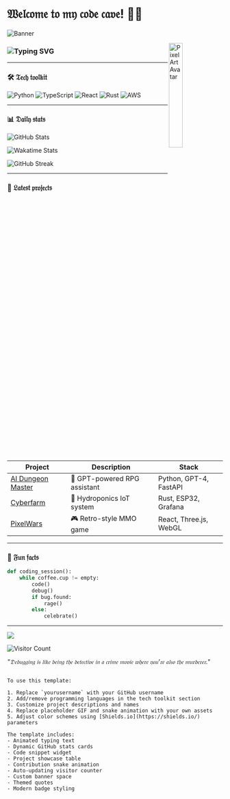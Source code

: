
# 𝔚𝔢𝔩𝔠𝔬𝔪𝔢 𝔱𝔬 𝔪𝔶 𝔠𝔬𝔡𝔢 𝔠𝔞𝔳𝔢! 👋🐙

![Banner](https://raw.githubusercontent.com/yourusername/yourusername/main/assets/header.gif)

<img src="https://avatars.githubusercontent.com/u/XXXXXXX?v=4" width="25%" align="right" alt="Pixel Art Avatar">

<h3>
  <img src="https://readme-typing-svg.demolab.com?font=Fira+Code&weight=800&size=28&duration=4000&pause=500&color=58F768&background=1F17FF00&vCenter=true&width=435&height=45&lines=Full+Stack+Alchemist;Pixel+Art+Enthusiast;Open+Source+Gardener;Neon+Interface+Designer" alt="Typing SVG">
</h3>

---

### 🛠️ 𝔗𝔢𝔠𝔥 𝔱𝔬𝔬𝔩𝔨𝔦𝔱

![Python](https://img.shields.io/badge/-Python-3572A5?style=flat&logo=python&logoColor=white)
![TypeScript](https://img.shields.io/badge/-TypeScript-3178C6?style=flat&logo=typescript&logoColor=white)
![React](https://img.shields.io/badge/-React-61DAFB?style=flat&logo=react&logoColor=black)
![Rust](https://img.shields.io/badge/-Rust-000000?style=flat&logo=rust&logoColor=white)
![AWS](https://img.shields.io/badge/-AWS-232F3E?style=flat&logo=amazon-aws)

---

### 📊 𝔇𝔞𝔦𝔩𝔶 𝔰𝔱𝔞𝔱𝔰

![GitHub Stats](https://github-readme-stats.vercel.app/api?username=yourusername&show_icons=true&theme=radical&count_private=true&border_color=58F768)

![Wakatime Stats](https://github-readme-stats.vercel.app/api/wakatime?username=yourusername&layout=compact&theme=radical)

![GitHub Streak](https://streak-stats.demolab.com/?user=yourusername&theme=radical&border=58F768)

---

### 🌱 𝔏𝔞𝔱𝔢𝔰𝔱 𝔭𝔯𝔬𝔧𝔢𝔠𝔱𝔰

| Project | Description | Stack |
|---------|-------------|-------|
| [AI Dungeon Master](/) | 🧙 GPT-powered RPG assistant | Python, GPT-4, FastAPI |
| [Cyberfarm](/) | 🌱 Hydroponics IoT system | Rust, ESP32, Grafana |
| [PixelWars](/) | 🎮 Retro-style MMO game | React, Three.js, WebGL |

---

### 🎨 𝔉𝔲𝔫 𝔣𝔞𝔠𝔱𝔰

```python
def coding_session():
    while coffee.cup != empty:
        code()
        debug()
        if bug.found:
            rage()
        else:
            celebrate()
```

---

![](https://raw.githubusercontent.com/yourusername/yourusername/main/snake.svg)

![Visitor Count](https://visitor-badge.glitch.me/badge?page_id=yourusername.yourusername)

*"𝔇𝔢𝔟𝔲𝔤𝔤𝔦𝔫𝔤 𝔦𝔰 𝔩𝔦𝔨𝔢 𝔟𝔢𝔦𝔫𝔤 𝔱𝔥𝔢 𝔡𝔢𝔱𝔢𝔠𝔱𝔦𝔳𝔢 𝔦𝔫 𝔞 𝔠𝔯𝔦𝔪𝔢 𝔪𝔬𝔳𝔦𝔢 𝔴𝔥𝔢𝔯𝔢 𝔶𝔬𝔲'𝔯𝔢 𝔞𝔩𝔰𝔬 𝔱𝔥𝔢 𝔪𝔲𝔯𝔡𝔢𝔯𝔢𝔯."*
```

To use this template:

1. Replace `yourusername` with your GitHub username
2. Add/remove programming languages in the tech toolkit section
3. Customize project descriptions and names
4. Replace placeholder GIF and snake animation with your own assets
5. Adjust color schemes using [Shields.io](https://shields.io/) parameters

The template includes:
- Animated typing text
- Dynamic GitHub stats cards
- Code snippet widget
- Project showcase table
- Contribution snake animation
- Auto-updating visitor counter
- Custom banner space
- Themed quotes
- Modern badge styling
